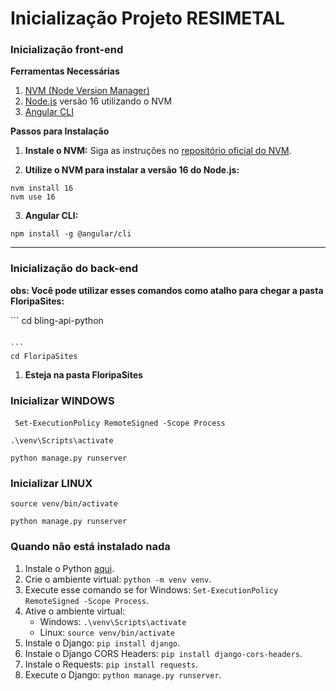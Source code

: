 # Inicialização Projeto RESIMETAL

### Inicialização front-end

**Ferramentas Necessárias**

1. [NVM (Node Version Manager)](https://github.com/nvm-sh/nvm#installing-and-updating)
2. [Node.js](https://nodejs.org/) versão 16 utilizando o NVM
3. [Angular CLI](https://angular.io/cli)

**Passos para Instalação**

1. **Instale o NVM:**
   Siga as instruções no [repositório oficial do NVM](https://github.com/nvm-sh/nvm#installing-and-updating).

2. **Utilize o NVM para instalar a versão 16 do Node.js:**

```
nvm install 16
nvm use 16
```

3. **Angular CLI:**
```
npm install -g @angular/cli
```

***


### Inicialização do back-end

**obs: Você pode utilizar esses comandos como atalho para chegar a pasta FloripaSites:**

​```
cd bling-api-python
```

​```
cd FloripaSites
```

1. **Esteja na pasta FloripaSites**

### Inicializar WINDOWS

​```
Set-ExecutionPolicy RemoteSigned -Scope Process
​```

```
.\venv\Scripts\activate
```

```
python manage.py runserver
```

### Inicializar LINUX

```
source venv/bin/activate
```
```
python manage.py runserver
```

### Quando não está instalado nada

1. Instale o Python [aqui](https://www.python.org/downloads).
2. Crie o ambiente virtual: `python -m venv venv`.
3. Execute esse comando se for Windows: `Set-ExecutionPolicy RemoteSigned -Scope Process`.
4. Ative o ambiente virtual:
   - Windows: `.\venv\Scripts\activate`
   - Linux: `source venv/bin/activate`
5. Instale o Django: `pip install django`.
6. Instale o Django CORS Headers: `pip install django-cors-headers`.
7. Instale o Requests: `pip install requests`.
8. Execute o Django: `python manage.py runserver`.

